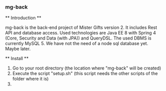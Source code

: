 ### mg-back ###
** Introduction **

mg-back is the back-end project of Mister Gifts version 2. It includes Rest API and database access. Used technologies are Java EE 8 with Spring 4 (Core, Security and Data (with JPA)) and QueryDSL. The used DBMS is currently MySQL 5. We have not the need of a node sql database yet. Maybe later.

** Install **

1) Go to your root directory (the location where "mg-back" will be created)
2) Execute the script "setup.sh" (this script needs the other scripts of the folder where it is)
3) 	
